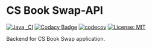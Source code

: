 # CS Book Swap-API

[![Java _CI](https://github.com/CSBookSwap/cbs-backend/actions/workflows/java-ci.yml/badge.svg?branch=dev)](https://github.com/CSBookSwap/cbs-backend/actions/workflows/java-ci.yml)
[![Codacy Badge](https://app.codacy.com/project/badge/Grade/324fe2ee927644c0abf66088829cb14d)](https://app.codacy.com/gh/CSBookSwap/cbs-backend/dashboard?utm_source=gh&utm_medium=referral&utm_content=&utm_campaign=Badge_grade)
[![codecov](https://codecov.io/gh/CSBookSwap/cbs-backend/graph/badge.svg?token=CIFKTIY2AN)](https://codecov.io/gh/CSBookSwap/cbs-backend)
[![License: MIT](https://img.shields.io/badge/License-MIT-red.svg)](https://github.com/CSBookSwap/.github/blob/main/LICENSE)

Backend for CS Book Swap application.
